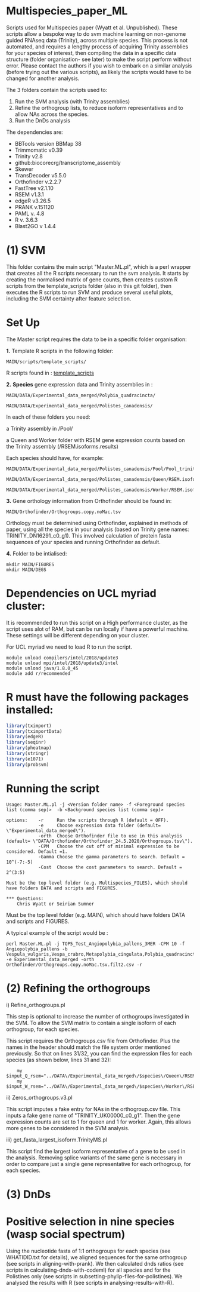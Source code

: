 # Multispecies_paper_ML

Scripts used for Multispecies paper (Wyatt et al. Unpublished). These scripts allow a bespoke way to do svm machine learning on non-genome guided RNAseq data (Trinity), across multiple species. This process is not automated, and requires a lengthy process of acquiring Trinity assemblies for your species of interest, then compiling the data in a specific data structure (folder organisation- see later) to make the script perform without error. Please contact the authors if you wish to embark on a similar analysis (before trying out the various scripts), as likely the scripts would have to be changed for another analysis.

The 3 folders contain the scripts used to:
1. Run the SVM analysis (with Trinity assemblies)
2. Refine the orthogroup lists, to reduce isoform representatives and to allow NAs across the species. 
3. Run the DnDs analysis

The dependencies are:
 - BBTools version BBMap 38
 - Trimmomatic v0.39
 - Trinity v2.8
 - github:biocorecrg/transcriptome_assembly
 - Skewer
 - TransDecoder v5.5.0
 - Orthofinder v.2.2.7
 - FastTree v2.1.10
 - RSEM v1.3.1
 - edgeR v3.26.5 
 - PRANK v.151120
 - PAML v. 4.8
 - R v. 3.6.3
 - Blast2GO v 1.4.4


# (1) SVM

This folder contains the main script "Master.ML.pl", which is a perl wrapper that creates all the R scripts necessary to run the svm analysis. It starts by creating the normalised matrix of gene counts, then creates custom R scripts from the template_scripts folder (also in this git folder), then executes the R scripts to run SVM and produce several useful plots, including the SVM certainty after feature selection.

# Set Up

The Master script requires the data to be in a specific folder organisation:

**1.** Template R scripts in the following folder:
```unix
MAIN/scripts/template_scripts/
```
R scripts found in : [template_scripts](https://github.com/Sumner-lab/Multispecies_paper_ML/tree/master/template_scripts)

**2.** **Species** gene expression data and Trinity assemblies in :
```unix
MAIN/DATA/Experimental_data_merged/Polybia_quadracincta/

MAIN/DATA/Experimental_data_merged/Polistes_canadensis/
```
In each of these folders you need:

a Trinity assembly in /Pool/

a Queen and Worker folder with RSEM gene expression counts based on the Trinity assembly (/RSEM.isoforms.results)

Each species should have, for example: 
```unix
MAIN/DATA/Experimental_data_merged/Polistes_canadensis/Pool/Pool_trinity.fnn

MAIN/DATA/Experimental_data_merged/Polistes_canadensis/Queen/RSEM.isoforms.results

MAIN/DATA/Experimental_data_merged/Polistes_canadensis/Worker/RSEM.isoforms.results
```
**3.** Gene orthology information from Orthofinder should be found in:

```unix
MAIN/Orthofinder/Orthogroups.copy.noMac.tsv
```

Orthology must be determined using Orthofinder, explained in methods of paper, using all the species in your analysis (based on Trinity gene names: TRINITY_DN16291_c0_g1). This involved calculation of protein fasta sequences of your species and running Orthofinder as default.

**4.** Folder to be intialised:

```unix
mkdir MAIN/FIGURES
mkdir MAIN/DEGS
```


# **Dependencies on UCL myriad cluster**:

It is recommended to run this script on a High performance cluster, as the script uses alot of RAM, but can be run locally if have a powerful machine. These settings will be different depending on your cluster.

For UCL myriad we need to load R to run the script.
```unix
module unload compilers/intel/2018/update3
module unload mpi/intel/2018/update3/intel
module unload java/1.8.0_45
module add r/recommended
```

# **R must have the following packages installed**:
```R
library(tximport)
library(tximportData)
library(edgeR)
library(seqinr)
library(pheatmap)
library(stringr)
library(e1071)
library(probsvm)
```


# **Running the script**
```unix
Usage: Master.ML.pl -j <Version folder name> -f <Foreground species list (comma sep)>  -b <Background species list (comma sep)> 

options:    -r     Run the scripts through R (default = OFF).
            -e     Choose expression data folder (default= \"Experimental_data_merged\").
            -orth  Choose Orthofinder file to use in this analysis (default= \"DATA/Orthofinder/Orthofinder_24.5.2020/Orthogroups.tsv\"). 
            -CPM   Choose the cut off of minimal expression to be considered. Default =1.  
            -Gamma Choose the gamma parameters to search. Default = 10^(-7:-5)
            -Cost  Choose the cost parameters to search. Default = 2^(3:5)

Must be the top level folder (e.g. Multispecies_FILES), which should have folders DATA and scripts and FIGURES.

*** Questions: 
    Chris Wyatt or Seirian Sumner
```

Must be the top level folder (e.g. MAIN), which should have folders DATA and scripts and FIGURES.

A typical example of the script would be :
```unix
perl Master.ML.pl -j TOP5_Test_Angiopolybia_pallens_3MER -CPM 10 -f Angiopolybia_pallens -b Vespula_vulgaris,Vespa_crabro,Metapolybia_cingulata,Polybia_quadracincta -e Experimental_data_merged -orth Orthofinder/Orthogroups.copy.noMac.tsv.filt2.csv -r
```



# (2) Refining the orthogroups

i) Refine_orthogroups.pl

This step is optional to increase the number of orthogroups investigated in the SVM. To allow the SVM matrix to contain a single isoform of each orthogroup, for each species. 


This script requires the Orthogroups.csv file from Orthofinder. Plus the names in the header should match the file system order mentioned previously. So that on lines 31/32, you can find the expression files for each species (as shown below, lines 31 and 32):
```
	my $input_Q_rsem="../DATA\/Experimental_data_merged\/$species\/Queen\/RSEM.isoforms.results";
	my $input_W_rsem="../DATA\/Experimental_data_merged\/$species\/Worker\/RSEM.isoforms.results";
```

ii) Zeros_orthogroups.v3.pl

This script imputes a fake entry for NAs in the orthogroup.csv file. This inputs a fake gene name of "TRINITY_UK00000_c0_g1". Then the gene expression counts are set to 1 for queen and 1 for worker. Again, this allows more genes to be considered in the SVM analysis.

iii) get_fasta_largest_isoform.TrinityMS.pl 

This script find the largest isoform representative of a gene to be used in the analysis. Removing splice variants of the same gene is necessary in order to compare just a single gene representative for each orthogroup, for each species.





# (3) DnDs

# Positive selection in nine species (wasp social spectrum)

Using the nucleotide fasta of 1:1 orthogroups for each species (see WHATIDID.txt for details), we aligned sequences for the same orthogroup (see scripts in aligning-with-prank). We then calculated dnds ratios (see scripts in calculating-dnds-with-codeml) for all species and for the Polistines only (see scripts in subsetting-phylip-files-for-polistines). We analysed the results with R (see scripts in analysing-results-with-R).

